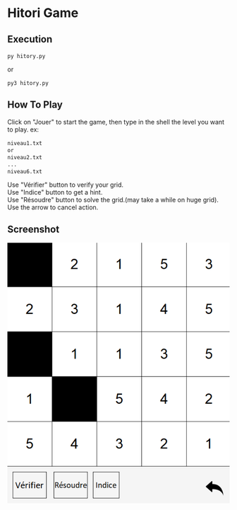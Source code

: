 # Hitori Game
## Execution
```
py hitory.py
```
or
```
py3 hitory.py
```
## How To Play
Click on "Jouer" to start the game,
then type in the shell the level you want to play.
ex:
```
niveau1.txt
or
niveau2.txt
...
niveau6.txt

```
Use "Vérifier" button to verify your grid.<br/>
Use "Indice" button to get a hint.<br/>
Use "Résoudre" button to solve the grid.(may take a while on huge grid).<br/>
Use the arrow to cancel action.

## Screenshot

![Capture](Capture.PNG)
